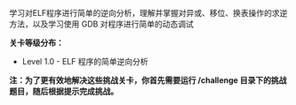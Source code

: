 学习对ELF程序进行简单的逆向分析，理解并掌握对异或、移位、换表操作的求逆方法，以及学习使用 GDB 对程序进行简单的动态调试

**关卡等级分布：**
- Level 1.0 - ELF 程序的简单逆向分析

**注：为了更有效地解决这些挑战关卡，你首先需要运行 /challenge 目录下的挑战题目，随后根据提示完成挑战。**
